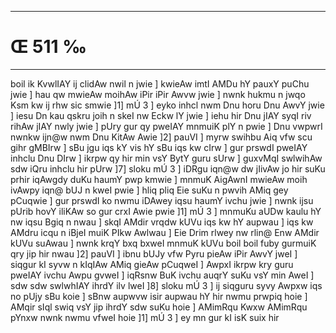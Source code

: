 ___
# Œ 511 ‰
---
boil ik KvwlIAY ij clidAw nwil n jwie ] kwieAw imtI AMDu hY pauxY
puChu jwie ] hau qw mwieAw moihAw iPir iPir Awvw jwie ] nwnk hukmu n
jwqo Ksm kw ij rhw sic smwie ]1] mÚ 3 ] eyko inhcl nwm Dnu horu
Dnu AwvY jwie ] iesu Dn kau qskru joih n skeI nw Eckw lY jwie ]
iehu hir Dnu jIAY syqI riv rihAw jIAY nwly jwie ] pUry gur qy pweIAY
mnmuiK plY n pwie ] Dnu vwpwrI nwnkw ijn@w nwm Dnu KitAw Awie ]2]
pauVI ] myrw swihbu Aiq vfw scu gihr gMBIrw ] sBu jgu iqs kY vis hY
sBu iqs kw cIrw ] gur prswdI pweIAY inhclu Dnu DIrw ] ikrpw qy hir
min vsY BytY guru sUrw ] guxvMqI swlwihAw sdw iQru inhclu hir pUrw ]7]
sloku mÚ 3 ] iDRgu iqn@w dw jIivAw jo hir suKu prhir iqAwgdy duKu haumY
pwp kmwie ] mnmuK AigAwnI mwieAw moih ivAwpy iqn@ bUJ n kweI pwie
] hliq pliq Eie suKu n pwvih AMiq gey pCuqwie ] gur prswdI ko nwmu
iDAwey iqsu haumY ivchu jwie ] nwnk ijsu pUrib hovY iliKAw so gur crxI
Awie pwie ]1] mÚ 3 ] mnmuKu aUDw kaulu hY nw iqsu Bgiq n nwau ]
skqI AMdir vrqdw kUVu iqs kw hY aupwau ] iqs kw AMdru icqu n iBjeI
muiK PIkw Awlwau ] Eie Drim rlwey nw rlin@ Enw AMdir kUVu suAwau ]
nwnk krqY bxq bxweI mnmuK kUVu boil boil fuby gurmuiK qry jip hir
nwau ]2] pauVI ] ibnu bUJy vfw Pyru pieAw iPir AwvY jweI ] siqgur kI
syvw n kIqIAw AMiq gieAw pCuqweI ] AwpxI ikrpw kry guru pweIAY
ivchu Awpu gvweI ] iqRsnw BuK ivchu auqrY suKu vsY min AweI ] sdw sdw
swlwhIAY ihrdY ilv lweI ]8] sloku mÚ 3 ] ij siqguru syvy Awpxw iqs
no pUjy sBu koie ] sBnw aupwvw isir aupwau hY hir nwmu prwpiq hoie ]
AMqir sIql swiq vsY jip ihrdY sdw suKu hoie ] AMimRqu Kwxw AMimRqu pYnxw
nwnk nwmu vfweI hoie ]1] mÚ 3 ] ey mn gur kI isK suix hir
####
